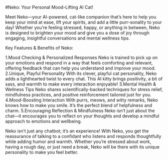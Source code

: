 #Neko: Your Personal Mood-Lifting AI Cat!

Meet Neko—your AI-powered, cat-like companion that’s here to help you keep your mind at ease, lift your spirits, and add a little purr-sonality to your day! Whether you’re feeling stressed, happy, or anything in between, Neko is designed to brighten your mood and give you a dose of joy through engaging, insightful conversations and mental wellness tips.

Key Features & Benefits of Neko:

1.Mood Checking & Personalized Responses
Neko is trained to pick up on your emotions and respond in a way that feels comforting and relevant, offering feedback that can help you understand and improve your mood.
2.Unique, Playful Personality
With its clever, playful cat personality, Neko adds a lighthearted twist to every chat. This AI kitty brings positivity, a bit of sass, and warmth to make every interaction enjoyable!
3.Mental Health & Wellness Tips
Neko shares scientifically-backed techniques for stress relief, mindfulness practices, and positive reinforcement tailored just for you.
4.Mood-Boosting Interaction
With purrs, meows, and witty remarks, Neko knows how to make you smile. It’s the perfect blend of helpfulness and charm.
5.Encouraging Reflection & Mindfulness
Neko isn’t just about the chat—it encourages you to reflect on your thoughts and develop a mindful approach to emotions and wellbeing.

Neko isn’t just any chatbot; it’s an experience! With Neko, you get the reassurance of talking to a confidant who listens and responds thoughtfully while adding humor and warmth. Whether you’re stressed about work, having a rough day, or just need a break, Neko will be there with its unique personality to make you feel better. 
